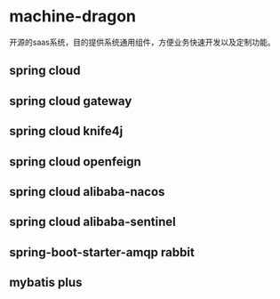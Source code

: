 # machine-dragon
开源的saas系统，目的提供系统通用组件，方便业务快速开发以及定制功能。

## spring cloud

## spring cloud gateway

## spring cloud knife4j

## spring cloud openfeign

## spring cloud alibaba-nacos

## spring cloud alibaba-sentinel

## spring-boot-starter-amqp rabbit

## mybatis plus